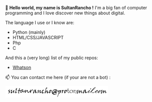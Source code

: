 👋 **Hello world, my name is SultanRancho !** I'm a big fan of computer programming and I love discover new things about digital.

The language I use or I know are:
- Python (mainly)
- HTML/CSS/JAVASCRIPT
- Php
- C

And this a (very long) list of my public repos: 
- [Whatson](https://github.com/SultanRancho/Whatson)

📫 You can contact me here (if your are not a bot) :

![This is an image](https://raw.githubusercontent.com/SultanRancho/SultanRancho/main/mail.png)
